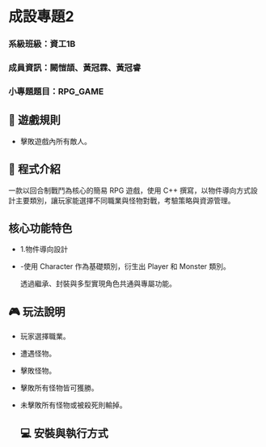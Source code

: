 # 成設專題2
  
### 系級班級：資工1B  
### 成員資訊：闕愷頡、黃冠霖、黃冠睿
### 小專題題目：RPG_GAME

## 📜 遊戲規則
- 擊敗遊戲內所有敵人。

## 🧠 程式介紹
一款以回合制戰鬥為核心的簡易 RPG 遊戲，使用 C++ 撰寫，以物件導向方式設計主要類別，讓玩家能選擇不同職業與怪物對戰，考驗策略與資源管理。
## 核心功能特色
- 1.物件導向設計
- -使用 Character 作為基礎類別，衍生出 Player 和 Monster 類別。

    透過繼承、封裝與多型實現角色共通與專屬功能。


## 🎮 玩法說明
- 玩家選擇職業。
- 遭遇怪物。
- 擊敗怪物。
- 擊敗所有怪物皆可獲勝。
- 未擊敗所有怪物或被殺死則輸掉。

  ## 💻 安裝與執行方式
  
